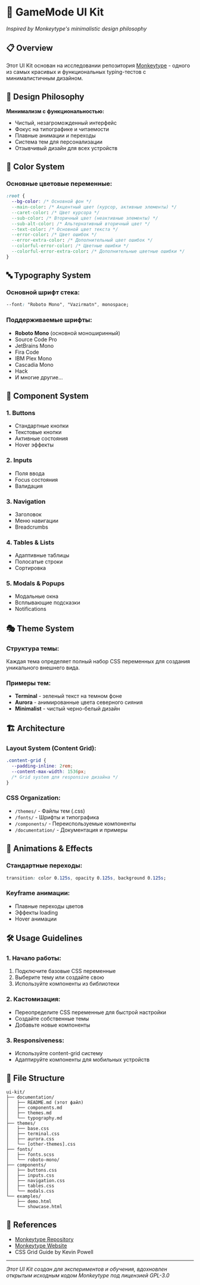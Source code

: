 # 🎨 GameMode UI Kit
*Inspired by Monkeytype's minimalistic design philosophy*

## 📋 Overview

Этот UI Kit основан на исследовании репозитория [Monkeytype](https://github.com/monkeytypegame/monkeytype) - одного из самых красивых и функциональных typing-тестов с минималистичным дизайном.

## 🎯 Design Philosophy

**Минимализм с функциональностью:**
- Чистый, незагроможденный интерфейс
- Фокус на типографике и читаемости
- Плавные анимации и переходы
- Система тем для персонализации
- Отзывчивый дизайн для всех устройств

## 🎨 Color System

### Основные цветовые переменные:
```css
:root {
  --bg-color: /* Основной фон */
  --main-color: /* Акцентный цвет (курсор, активные элементы) */
  --caret-color: /* Цвет курсора */
  --sub-color: /* Вторичный цвет (неактивные элементы) */
  --sub-alt-color: /* Альтернативный вторичный цвет */
  --text-color: /* Основной цвет текста */
  --error-color: /* Цвет ошибок */
  --error-extra-color: /* Дополнительный цвет ошибок */
  --colorful-error-color: /* Цветные ошибки */
  --colorful-error-extra-color: /* Дополнительные цветные ошибки */
}
```

## 🔤 Typography System

### Основной шрифт стека:
```css
--font: "Roboto Mono", "Vazirmatn", monospace;
```

### Поддерживаемые шрифты:
- **Roboto Mono** (основной моноширинный)
- Source Code Pro
- JetBrains Mono
- Fira Code
- IBM Plex Mono
- Cascadia Mono
- Hack
- И многие другие...

## 🧩 Component System

### 1. Buttons
- Стандартные кнопки
- Текстовые кнопки
- Активные состояния
- Hover эффекты

### 2. Inputs
- Поля ввода
- Focus состояния
- Валидация

### 3. Navigation
- Заголовок
- Меню навигации
- Breadcrumbs

### 4. Tables & Lists
- Адаптивные таблицы
- Полосатые строки
- Сортировка

### 5. Modals & Popups
- Модальные окна
- Всплывающие подсказки
- Notifications

## 🎭 Theme System

### Структура темы:
Каждая тема определяет полный набор CSS переменных для создания уникального внешнего вида.

### Примеры тем:
- **Terminal** - зеленый текст на темном фоне
- **Aurora** - анимированные цвета северного сияния
- **Minimalist** - чистый черно-белый дизайн

## 🏗️ Architecture

### Layout System (Content Grid):
```css
.content-grid {
  --padding-inline: 2rem;
  --content-max-width: 1536px;
  /* Grid system для responsive дизайна */
}
```

### CSS Organization:
- `/themes/` - Файлы тем (.css)
- `/fonts/` - Шрифты и типографика
- `/components/` - Переиспользуемые компоненты
- `/documentation/` - Документация и примеры

## 🎪 Animations & Effects

### Стандартные переходы:
```css
transition: color 0.125s, opacity 0.125s, background 0.125s;
```

### Keyframe анимации:
- Плавные переходы цветов
- Эффекты loading
- Hover анимации

## 🛠️ Usage Guidelines

### 1. Начало работы:
1. Подключите базовые CSS переменные
2. Выберите тему или создайте свою
3. Используйте компоненты из библиотеки

### 2. Кастомизация:
- Переопределите CSS переменные для быстрой настройки
- Создайте собственные темы
- Добавьте новые компоненты

### 3. Responsiveness:
- Используйте content-grid систему
- Адаптируйте компоненты для мобильных устройств

## 📁 File Structure

```
ui-kit/
├── documentation/
│   ├── README.md (этот файл)
│   ├── components.md
│   ├── themes.md
│   └── typography.md
├── themes/
│   ├── base.css
│   ├── terminal.css
│   ├── aurora.css
│   └── [other-themes].css
├── fonts/
│   ├── fonts.scss
│   └── roboto-mono/
├── components/
│   ├── buttons.css
│   ├── inputs.css
│   ├── navigation.css
│   ├── tables.css
│   └── modals.css
└── examples/
    ├── demo.html
    └── showcase.html
```

## 🔗 References

- [Monkeytype Repository](https://github.com/monkeytypegame/monkeytype)
- [Monkeytype Website](https://monkeytype.com)
- CSS Grid Guide by Kevin Powell

---

*Этот UI Kit создан для экспериментов и обучения, вдохновлен открытым исходным кодом Monkeytype под лицензией GPL-3.0* 